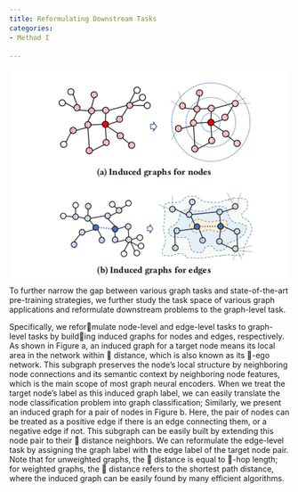 ```yaml
---
title: Reformulating Downstream Tasks
categories:
- Method I

---
```


<div align="center">
<img src="/assets/3.png" />
</div>
To further narrow the gap between various graph tasks and state-of-the-art pre-training strategies, we
further study the task space of various graph applications and reformulate downstream problems to the graph-level task.

<!-- more -->

Specifically, we reformulate node-level and edge-level tasks to graph-level tasks by building induced graphs for nodes and edges, respectively. As shown in
Figure a, an induced graph for a target node means its local area
in the network within 𝜏 distance, which is also known as its 𝜏-ego
network. This subgraph preserves the node’s local structure by
neighboring node connections and its semantic context by neighboring node features, which is the main scope of most graph neural encoders. When we treat the target node’s label as this induced
graph label, we can easily translate the node classification problem
into graph classification; Similarly, we present an induced graph for
a pair of nodes in Figure b. Here, the pair of nodes can be treated
as a positive edge if there is an edge connecting them, or a negative
edge if not. This subgraph can be easily built by extending this node
pair to their 𝜏 distance neighbors. We can reformulate the edge-level task by assigning the graph label with the edge label of the
target node pair. Note that for unweighted graphs, the 𝜏 distance is
equal to 𝜏-hop length; for weighted graphs, the 𝜏 distance refers to
the shortest path distance, where the induced graph can be easily
found by many efficient algorithms.


